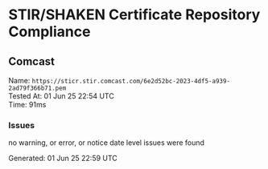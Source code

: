 # STIR/SHAKEN Certificate Repository Compliance

## Comcast

Name: `https://sticr.stir.comcast.com/6e2d52bc-2023-4df5-a939-2ad79f366b71.pem`\
Tested At: 01 Jun 25 22:54 UTC\
Time: 91ms

### Issues

no warning, or error, or notice date level issues were found

Generated: 01 Jun 25 22:59 UTC